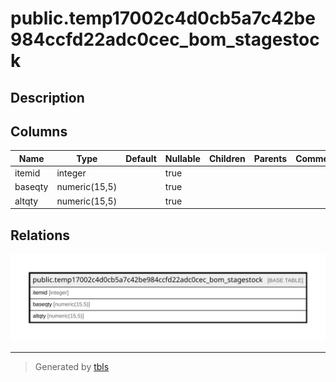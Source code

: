 # public.temp17002c4d0cb5a7c42be984ccfd22adc0cec_bom_stagestock

## Description

## Columns

| Name | Type | Default | Nullable | Children | Parents | Comment |
| ---- | ---- | ------- | -------- | -------- | ------- | ------- |
| itemid | integer |  | true |  |  |  |
| baseqty | numeric(15,5) |  | true |  |  |  |
| altqty | numeric(15,5) |  | true |  |  |  |

## Relations

![er](public.temp17002c4d0cb5a7c42be984ccfd22adc0cec_bom_stagestock.svg)

---

> Generated by [tbls](https://github.com/k1LoW/tbls)
